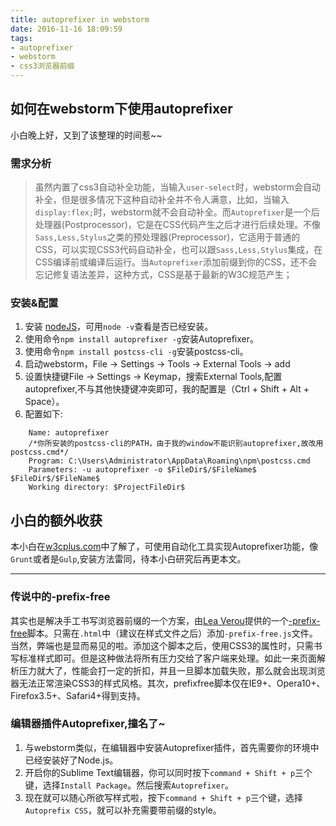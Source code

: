 ```yaml
---
title: autoprefixer in webstorm
date: 2016-11-16 18:09:59
tags:
- autoprefixer
- webstorm
- css3浏览器前缀
---
```


## 如何在webstorm下使用autoprefixer

小白晚上好，又到了该整理的时间惹~~

### 需求分析
> 虽然内置了css3自动补全功能，当输入`user-select`时，webstorm会自动补全，但是很多情况下这种自动补全并不令人满意，比如，当输入`display:flex;`时，webstorm就不会自动补全。而`Autoprefixer`是一个后处理器(Postprocessor)，它是在CSS代码产生之后才进行后续处理。不像`Sass,Less,Stylus`之类的预处理器(Preprocessor)，它适用于普通的CSS，可以实现CSS3代码自动补全，也可以跟`Sass,Less,Stylus`集成，在CSS编译前或编译后运行。当`Autoprefixer`添加前缀到你的CSS，还不会忘记修复语法差异，这种方式，CSS是基于最新的W3C规范产生；

### 安装&配置

1.	安装 [nodeJS](https://nodejs.org/en/)，可用`node -v`查看是否已经安装。
2.	使用命令`npm install autoprefixer -g`安装Autoprefixer。
3.	使用命令`npm install postcss-cli -g`安装postcss-cli。
4.	启动webstorm，File -> Settings -> Tools -> External Tools -> add
5.	设置快捷键File -> Settings -> Keymap，搜索External Tools,配置autoprefixer,不与其他快捷键冲突即可，我的配置是（Ctrl + Shift + Alt + Space）。
6.	配置如下:
```
	Name: autoprefixer
    /*你所安装的postcss-cli的PATH，由于我的window不能识别autoprefixer,故改用postcss.cmd*/
    Program: C:\Users\Administrator\AppData\Roaming\npm\postcss.cmd
    Parameters: -u autoprefixer -o $FileDir$/$FileName$  $FileDir$/$FileName$
    Working directory: $ProjectFileDir$
```

<!--more-->

## 小白的额外收获

本小白在[w3cplus.com](http://www.w3cplus.com/css3/autoprefixer-css-vender-prefixes.html)中了解了，可使用自动化工具实现Autoprefixer功能，像`Grunt`或者是`Gulp`,安装方法雷同，待本小白研究后再更本文。

---

### 传说中的-prefix-free

其实也是解决手工书写浏览器前缀的一个方案，由[Lea Verou]()提供的一个[-prefix-free](http://leaverou.github.io/prefixfree/)脚本。只需在`.html`中（建议在样式文件之后）添加`-prefix-free.js`文件。当然，弊端也是显而易见的啦。添加这个脚本之后，使用CSS3的属性时，只需书写标准样式即可。但是这种做法将所有压力交给了客户端来处理。如此一来页面解析压力就大了，性能会打一定的折扣，并且一旦脚本加载失败，那么就会出现浏览器无法正常渲染CSS3的样式风格。其次，prefixfree脚本仅在IE9+、Opera10+、Firefox3.5+、Safari4+得到支持。

### 编辑器插件Autoprefixer,撞名了~

1.	与webstorm类似，在编辑器中安装Autoprefixer插件，首先需要你的环境中已经安装好了Node.js。
2.	开启你的Sublime Text编辑器，你可以同时按下`command + Shift + p`三个键，选择`Install Package`。然后搜索`Autoprefixer`。
3.	现在就可以随心所欲写样式啦，按下`command + Shift + p`三个键，选择`Autoprefix CSS`，就可以补充需要带前缀的style。



